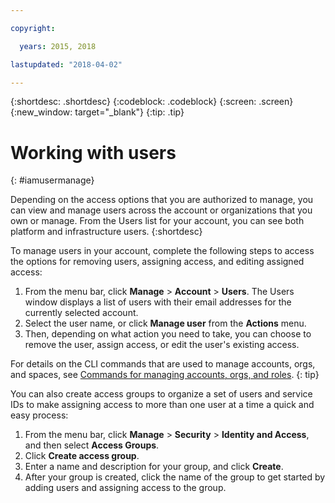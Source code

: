 ```yaml
---

copyright:

  years: 2015, 2018

lastupdated: "2018-04-02"

---
```


{:shortdesc: .shortdesc}
{:codeblock: .codeblock}
{:screen: .screen}
{:new_window: target="_blank"}
{:tip: .tip}

# Working with users
{: #iamusermanage}

Depending on the access options that you are authorized to manage, you can view and manage users across the account or organizations that you own or manage. From the Users list for your account, you can see both platform and infrastructure users.
{:shortdesc}

To manage users in your account, complete the following steps to access the options for removing users, assigning access, and editing assigned access:

1. From the menu bar, click **Manage** &gt; **Account** &gt; **Users**. The Users window displays a list of users with their email addresses for the currently selected account.
2. Select the user name, or click **Manage user** from the **Actions** menu.
3. Then, depending on what action you need to take, you can choose to remove the user, assign access, or edit the user's existing access.

For details on the CLI commands that are used to manage accounts, orgs, and spaces, see [Commands for managing accounts, orgs, and roles](/docs/cli/reference/bluemix_cli/bx_cli.html#bx_commands_acctorg).
{: tip}

You can also create access groups to organize a set of users and service IDs to make assigning access to more than one user at a time a quick and easy process:

1. From the menu bar, click **Manage** &gt; **Security** &gt; **Identity and Access**, and then select **Access Groups**.
2. Click **Create access group**.
3. Enter a name and description for your group, and click **Create**.
4. After your group is created, click the name of the group to get started by adding users and assigning access to the group.
